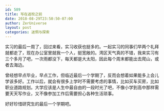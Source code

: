 ```yaml
---
id: 589
title: 写在返校之前
date: 2018-08-29T23:50:50-07:00
author: ZerUniverse
layout: post
categories: 迷惘与探索
---
```

实习的最后一周了，回过来看，实习收获也挺多的。一起实习的同事们早两个礼拜就都走了，现在办公室里就我一个人，挺宽敞的。湾区天气真的不错，我来实习有三个多月了吧，一次雨都没下，每天都是大太阳，因此每个周末都能出去爬山，或者去海边<!--more-->。

曾经想早点毕业，早点工作，但临近最后一个学期了，反而会想着如果能多上会儿学该多好。工作以后，就会有很多上学时不需要考虑的事情，比如买车买房，比如职业道路规划。大学应该是人生中最自由的一段时光了吧，不像小学到高中那样需要天天写作业，又不像参加工作后需要担心各种生活琐事。

好好珍惜研究生的最后一个学期吧。